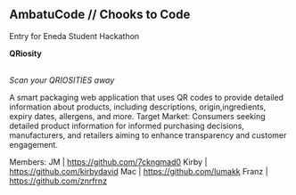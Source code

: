 ## AmbatuCode // Chooks to Code
Entry for Eneda Student Hackathon

**QRiosity**

<br> *Scan your QRIOSITIES away*

A smart packaging web application that uses QR codes to provide detailed information about products, including descriptions, origin,ingredients, expiry dates, allergens, and more.
Target Market: Consumers seeking detailed product information for informed purchasing decisions, manufacturers, and retailers aiming to enhance transparency and customer engagement.

Members:
JM | https://github.com/7ckngmad0
Kirby | https://github.com/kirbydavid
Mac | https://github.com/lumakk
Franz | https://github.com/znrfrnz

</br>
